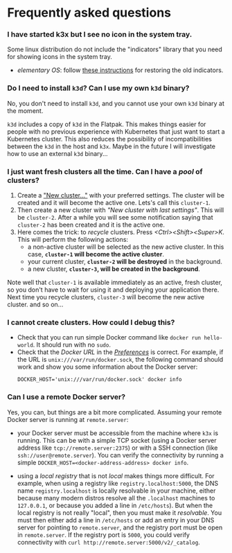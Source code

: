 # Frequently asked questions

### I have started k3x but I see no icon in the system tray.

Some linux distribution do not include the "indicators" library that
you need for showing icons in the system tray.

- _elementary OS_: follow [these instructions](https://github.com/mdh34/elementary-indicators) for
  restoring the old indicators.

### Do I need to install `k3d`? Can I use my own `k3d` binary?

No, you don't need to install `k3d`, and you cannot use your own `k3d` binary at the moment.

`k3d` includes a copy of `k3d` in the Flatpak. This makes things easier for people
with no previous experience with Kubernetes that just want to start a Kubernetes cluster.
This also reduces the possibility of incompatibilities between the `k3d` in the host
and `k3x`. Maybe in the future I will investigate how to use an external `k3d` binary...

### I just want fresh clusters all the time. Can I have a _pool_ of clusters?

1. Create a ["New cluster..."](user-manual-creating-a-new-cluster.md) with
   your preferred settings. The cluster will be created and it will become the active one.
   Lets's call this `cluster-1`.
2. Then create a new cluster with _"New cluster with last settings"_. This will be `cluster-2`.
   After a while you will see some notification saying that `cluster-2` has been created and
   it is the active one.
3. Here comes the trick: to _recycle_ clusters. Press _\<Ctrl\>\<Shift\>\<Super\>K_.
   This will perform the following actions:
   - a non-active cluster will be selected as the new active cluster. In this case,
     **`cluster-1` will become the active cluster**.
   - your current cluster, **`cluster-2` will be destroyed** in the background.
   - a new cluster, **`cluster-3`, will be created in the background**.

Note well that `cluster-1` is available immediately as an active, fresh cluster, so
you don't have to wait for using it and deploying your application there. Next time you
recycle clusters, `cluster-3` will become the new active cluster. and so on...

### I cannot create clusters. How could I debug this?

- Check that you can run simple Docker command like `docker run hello-world`. It should run
  with no `sudo`.
- Check that the _Docker URL_ in the [_Preferences_](user-manual-preferences.md#general-settings)
  is correct. For example, if the URL is `unix:///var/run/docker.sock`, the following command should
  work and show you some information about the Docker server:
  ```console
  DOCKER_HOST='unix:///var/run/docker.sock' docker info
  ```

### Can I use a remote Docker server?

Yes, you can, but things are a bit more complicated. Assuming your remote Docker server is
running at `remote.server`:

- your Docker server must be accessible from the machine where `k3x` is running.
  This can be with a simple TCP socket (using a Docker server address like
  `tcp://remote.server:2375`) or with a SSH connection (like `ssh://user@remote.server`).
  You can verify the connectivity by running a simple `DOCKER_HOST=<docker-address-address> docker info`.

- using a _local registry_ that is not _local_ makes things more difficult. For example, when using
  a registry like `registry.localhost:5000`, the DNS name `registry.localhost` is locally resolvable
  in your machine, either because many modern distros resolve all the `.localhost` machines to `127.0.0.1`,
  or because you added a line in `/etc/hosts`).
  But when the local registry is not really "local", then you must make it _resolvable_. You must then
  either add a line in `/etc/hosts` or add an entry in your DNS server for pointing to `remote.server`,
  and the registry port must be open in `remote.server`. If the registry port is `5000`, you could
  verify connectivity with `curl http://remote.server:5000/v2/_catalog`.
